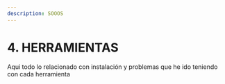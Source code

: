 ```yaml
---
description: SOOOS
---
```


# 4. HERRAMIENTAS

Aqui todo lo relacionado con instalación y problemas que he ido teniendo con cada herramienta&#x20;
